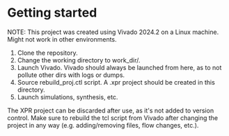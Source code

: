 # Getting started
NOTE: This project was created using Vivado 2024.2 on a Linux machine. Might not work in other environments.

1. Clone the repository.
2. Change the working directory to work\_dir/.
3. Launch Vivado. Vivado should always be launched from here, as to not pollute other dirs with logs or dumps.
4. Source rebuild\_proj.ctl script. A .xpr project should be created in this directory.
5. Launch simulations, synthesis, etc.

The XPR project can be discarded after use, as it's not added to version control.
Make sure to rebuild the tcl script from Vivado after changing the project in any way (e.g. adding/removing files, flow changes, etc.).
